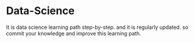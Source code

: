 # Data-Science
It is data science learning path step-by-step. and it is regularly updated. so commit your knowledge and improve this learning path.  
